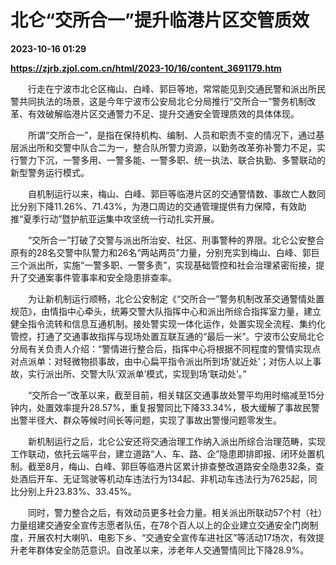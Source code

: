 # 北仑“交所合一”提升临港片区交管质效

**2023-10-16 01:29**

**https://zjrb.zjol.com.cn/html/2023-10/16/content_3691179.htm**

　　行走在宁波市北仑区梅山、白峰、郭巨等地，常常能见到交通民警和派出所民警共同执法的场景，这是今年宁波市公安局北仑分局推行“交所合一”警务机制改革、有效破解临港片区交通警力不足、提升交通安全管理质效的具体体现。

　　所谓“交所合一”，是指在保持机构、编制、人员和职责不变的情况下，通过基层派出所和交警中队合二为一，整合队所警力资源，以勤务改革弥补警力不足，实行警力下沉，一警多用、一警多能、一警多职、统一执法、联合执勤、多警联动的新型警务运行模式。

　　自机制运行以来，梅山、白峰、郭巨等临港片区的交通警情数、事故亡人数同比分别下降11.26%、71.43%，为港口周边的交通管理提供有力保障，有效助推“夏季行动”暨护航亚运集中攻坚统一行动扎实开展。

　　“交所合一”打破了交警与派出所治安、社区、刑事警种的界限。北仑公安整合原有的28名交警中队警力和26名“两站两员”力量，分别充实到梅山、白峰、郭巨三个派出所，实施“一警多职、一警多责”，实现基础管控和社会治理紧密衔接，提升了交通案事件管事率和安全隐患排查率。

　　为让新机制运行顺畅，北仑公安制定《“交所合一”警务机制改革交通警情处置规范》，由情指中心牵头，统筹交警大队指挥中心和派出所综合指挥室力量，建立健全指令流转和信息互通机制。接处警实现一体化运作，处置实现全流程、集约化管控，打通了交通事故指挥与现场处置互联互通的“最后一米”。宁波市公安局北仑分局有关负责人介绍：“警情进行整合后，指挥中心将根据不同程度的警情实现点对点派单：对轻微物损事故，由中心扁平指令派出所到场‘就近处’；对伤人以上事故，实行派出所、交警大队‘双派单’模式，实现到场‘联动处’。”

　　“交所合一”改革以来，截至目前，相关辖区交通事故处警平均用时缩减至15分钟内，处置效率提升28.57%，重复报警同比下降33.34%，极大缓解了事故民警出警半径大、群众等候时间长等问题，实现了事故出警慢问题零发生。

　　新机制运行之后，北仑公安还将交通治理工作纳入派出所综合治理范畴，实现工作联动，依托云端平台，建立道路“人、车、路、企”隐患即排即报、闭环处置机制。截至8月，梅山、白峰、郭巨等临港片区累计排查整改道路安全隐患32条，查处酒后开车、无证驾驶等机动车违法行为134起、非机动车违法行为7625起，同比分别上升23.83%、33.45%。

　　同时，警力整合之后，有效动员更多社会力量。相关派出所联动57个村（社）力量组建交通安全宣传志愿者队伍，在78个百人以上的企业建立交通安全门岗制度，开展农村大喇叭、电影下乡、“交通安全宣传车进社区”等活动17场次，有效提升老年群体安全防范意识。自改革以来，涉老年人交通警情同比下降28.9%。